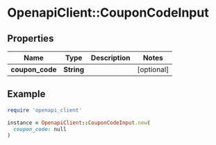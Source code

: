 # OpenapiClient::CouponCodeInput

## Properties

| Name | Type | Description | Notes |
| ---- | ---- | ----------- | ----- |
| **coupon_code** | **String** |  | [optional] |

## Example

```ruby
require 'openapi_client'

instance = OpenapiClient::CouponCodeInput.new(
  coupon_code: null
)
```

